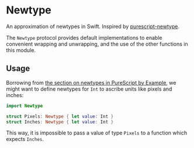 # Newtype

An approximation of newtypes in Swift. Inspired by [purescript-newtype](https://github.com/purescript/purescript-newtype).

The `Newtype` protocol provides default implementations to enable convenient wrapping and unwrapping, and the use of the other functions in this module.


## Usage

Borrowing from [the section on newtypes in PureScript by Example](https://leanpub.com/purescript/read#leanpub-auto-newtypes), we might want to define newtypes for `Int` to ascribe units like pixels and inches:

```swift
import Newtype

struct Pixels: Newtype { let value: Int }
struct Inches: Newtype { let value: Int }
```

This way, it is impossible to pass a value of type `Pixels` to a function which expects `Inches`.
